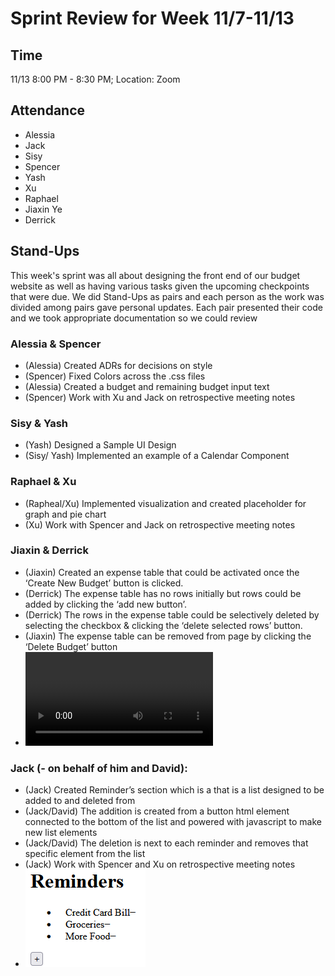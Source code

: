 
# Sprint Review for Week 11/7-11/13
## Time
11/13 8:00 PM - 8:30 PM; Location: Zoom

## Attendance 
- Alessia
- Jack
- Sisy
- Spencer
- Yash
- Xu
- Raphael
- Jiaxin Ye
- Derrick

## Stand-Ups
This week's sprint was all about designing the front end of our budget website as well as having various tasks given the upcoming checkpoints that were due. We did Stand-Ups as pairs and each person as the work was divided among pairs gave personal updates. Each pair presented their code and we took appropriate documentation so we could review

### Alessia & Spencer
- (Alessia) Created ADRs for decisions on style
- (Spencer) Fixed Colors across the .css files
- (Alessia) Created a budget and remaining budget input text
- (Spencer) Work with Xu and Jack on retrospective meeting notes

### Sisy & Yash
- (Yash) Designed a Sample UI Design
- (Sisy/ Yash) Implemented an example of a Calendar Component

### Raphael & Xu 
- (Rapheal/Xu) Implemented visualization and created placeholder for graph and pie chart
- (Xu) Work with Spencer and Jack on retrospective meeting notes

### Jiaxin & Derrick
- (Jiaxin) Created an expense table that could be activated once the ‘Create New Budget’ button is clicked. 
- (Derrick) The expense table has no rows initially but rows could be added by clicking the ‘add new button’.
- (Derrick) The rows in the expense table could be selectively deleted by selecting the checkbox & clicking the ‘delete selected rows’ button.
- (Jiaxin) The expense table can be removed from page by clicking the ‘Delete Budget’ button
- <video src="https://github.com/cse110-fa22-group34/cse110-fa22-group34/blob/main/specs/sprint-review/Expense%20Table%20Video%20Demo%20by%20Jaxin%26Derrick.mp4">

### Jack (- on behalf of him and David): 
- (Jack) Created Reminder’s section which is a that is a list designed to be added to and deleted from
- (Jack/David) The addition is created from a button html element connected to the bottom of the list and powered with javascript to make new list elements
- (Jack/David) The deletion is next to each reminder and removes that specific element from the list
- (Jack) Work with Spencer and Xu on retrospective meeting notes
- <img src="https://github.com/cse110-fa22-group34/cse110-fa22-group34/blob/main/specs/sprint-review/reminderd.PNG">


